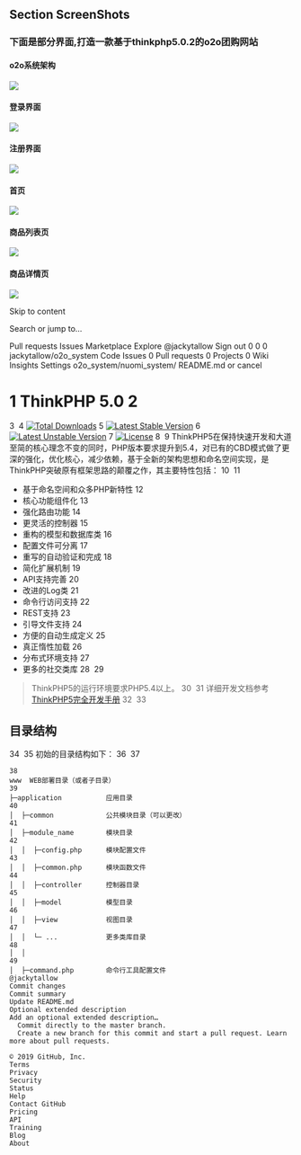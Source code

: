 ## Section ScreenShots

### 下面是部分界面,打造一款基于thinkphp5.0.2的o2o团购网站

#### o2o系统架构
![](https://github.com/jackytallow/o2o_system/blob/master/screen-style/xmind.png)
#### 登录界面
![](https://github.com/jackytallow/o2o_system/blob/master/screen-style/login.png)
#### 注册界面
![](https://github.com/jackytallow/o2o_system/blob/master/screen-style/register.png)
#### 首页
![](https://github.com/jackytallow/o2o_system/blob/master/screen-style/首页.png)
#### 商品列表页
![](https://github.com/jackytallow/o2o_system/blob/master/screen-style/商品列表页.png)
#### 商品详情页
![](https://github.com/jackytallow/o2o_system/blob/master/screen-style/商品详情页.png)

Skip to content
 
Search or jump to…

Pull requests
Issues
Marketplace
Explore
 @jackytallow Sign out
0
0 0 jackytallow/o2o_system
 Code  Issues 0  Pull requests 0  Projects 0  Wiki  Insights  Settings
o2o_system/nuomi_system/ 
README.md
  or cancel
  
1
ThinkPHP 5.0
2
===============
3
​
4
[![Total Downloads](https://poser.pugx.org/topthink/think/downloads)](https://packagist.org/packages/topthink/think)
5
[![Latest Stable Version](https://poser.pugx.org/topthink/think/v/stable)](https://packagist.org/packages/topthink/think)
6
[![Latest Unstable Version](https://poser.pugx.org/topthink/think/v/unstable)](https://packagist.org/packages/topthink/think)
7
[![License](https://poser.pugx.org/topthink/think/license)](https://packagist.org/packages/topthink/think)
8
​
9
ThinkPHP5在保持快速开发和大道至简的核心理念不变的同时，PHP版本要求提升到5.4，对已有的CBD模式做了更深的强化，优化核心，减少依赖，基于全新的架构思想和命名空间实现，是ThinkPHP突破原有框架思路的颠覆之作，其主要特性包括：
10
​
11
 + 基于命名空间和众多PHP新特性
12
 + 核心功能组件化
13
 + 强化路由功能
14
 + 更灵活的控制器
15
 + 重构的模型和数据库类
16
 + 配置文件可分离
17
 + 重写的自动验证和完成
18
 + 简化扩展机制
19
 + API支持完善
20
 + 改进的Log类
21
 + 命令行访问支持
22
 + REST支持
23
 + 引导文件支持
24
 + 方便的自动生成定义
25
 + 真正惰性加载
26
 + 分布式环境支持
27
 + 更多的社交类库
28
​
29
> ThinkPHP5的运行环境要求PHP5.4以上。
30
​
31
详细开发文档参考 [ThinkPHP5完全开发手册](http://www.kancloud.cn/manual/thinkphp5)
32
​
33
## 目录结构
34
​
35
初始的目录结构如下：
36
​
37
~~~
38
www  WEB部署目录（或者子目录）
39
├─application           应用目录
40
│  ├─common             公共模块目录（可以更改）
41
│  ├─module_name        模块目录
42
│  │  ├─config.php      模块配置文件
43
│  │  ├─common.php      模块函数文件
44
│  │  ├─controller      控制器目录
45
│  │  ├─model           模型目录
46
│  │  ├─view            视图目录
47
│  │  └─ ...            更多类库目录
48
│  │
49
│  ├─command.php        命令行工具配置文件
@jackytallow
Commit changes
Commit summary 
Update README.md
Optional extended description
Add an optional extended description…
  Commit directly to the master branch.
  Create a new branch for this commit and start a pull request. Learn more about pull requests.
 
© 2019 GitHub, Inc.
Terms
Privacy
Security
Status
Help
Contact GitHub
Pricing
API
Training
Blog
About
